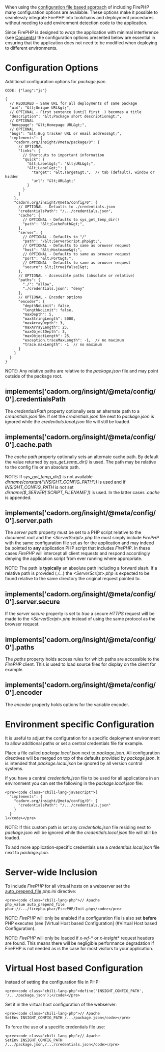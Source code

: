 
When using the [configuration file based approach](Files) of including FirePHP many configuration
options are available. These options make it possible to seamlessly integrate FirePHP into 
toolchains and deployment procedures without needing to add environment detection code to
the application.

Since FirePHP is designed to *wrap* the application with minimal interference (see [Concepts](../Concepts)) the configuration options
presented below are essential in ensuring that the application does not need to be modified when
deploying to different environments.







Configuration Options
=====================

Additional configuration options for *package.json*.

    CODE: {"lang":"js"}
    
    {
      // REQUIRED - Same URL for all deployments of same package
      "uid": "&lt;Unique URL&gt;",
      // OPTIONAL - First sentence (until first .) becomes a title
      "description": "&lt;Package short description&gt;",
      // OPTIONAL
      "homepage": "&lt;Homepage URL&gt;",
      // OPTIONAL
      "bugs": "&lt;Bug tracker URL or email address&gt;",
      "implements": {
        "cadorn.org/insight/@meta/package/0": {
          // OPTIONAL
          "links": {
            // Shortcuts to important information
            "quick": {
              "&lt;Label&gt;": "&lt;URL&gt;",
              "&lt;Label&gt;": {
                "target": "&lt;Target&gt;",  // tab (default), window or hidden
                "url": "&lt;URL&gt;"
              }
            }
          }
        },
        "cadorn.org/insight/@meta/config/0": {
          // OPTIONAL - Defaults to ./credentials.json
          "credentialsPath": "/.../credentials.json",
          "cache": {
            // OPTIONAL - Defaults to sys_get_temp_dir()
            "path": "&lt;CachePath&gt;",
          },
          "server": {
            // OPTIONAL - Defaults to "/"
            "path": "/&lt;ServerScript.php&gt;",
            // OPTIONAL - Defaults to same as browser request
            "host": "&lt;Hostname&gt;",
            // OPTIONAL - Defaults to same as browser request
            "port": "&lt;Port&gt;",
            // OPTIONAL - Defaults to same as browser request
            "secure": &lt;[true|false]&gt;
          },
          // OPTIONAL - Accessible paths (absolute or relative)
          "paths": {
            "./": "allow",
            "./credentials.json": "deny"
          },
          // OPTIONAL - Encoder options
          "encoder": {
            "depthNoLimit": false,
            "lengthNoLimit": false,
            "maxDepth": 5,
            "maxStringLength": 5000,
            "maxArrayDepth": 3,
            "maxArrayLength": 25,
            "maxObjectDepth": 3,
            "maxObjectLength": 25,
            "exception.traceMaxLength": -1,  // no maximum
            "trace.maxLength": -1  // no maximum
          }
        }
      }
    }

NOTE: Any relative paths are relative to the *package.json* file and may point outside of the package root.


implements['cadorn.org/insight/@meta/config/0'].credentialsPath
---------------------------------------------------------------
   
The *credentialsPath* property optionally sets an alternate path to a *credentials.json* file. If set the *credentials.json* file next to *package.json*
is ignored while the *credentials.local.json* file will still be loaded.
 

implements['cadorn.org/insight/@meta/config/0'].cache.path
----------------------------------------------------------

The *cache path* property optionally sets an alternate cache path. By default the value returned by *sys_get_temp_dir()*
is used. The path may be relative to the config file or an absolute path.
    
NOTE: If *sys_get_temp_dir()* is not available *dirname(constant('INSIGHT_CONFIG_PATH'))* is used and if *INSIGHT_CONFIG_PATH* is not set
*dirname($_SERVER['SCRIPT_FILENAME'])* is used. In the latter cases *.cache* is appended.


implements['cadorn.org/insight/@meta/config/0'].server.path
-----------------------------------------------------------
    
The *server path* property must be set to a PHP script relative to the document root and the *&lt;ServerScript&gt;.php* file must simply include
*FirePHP* with the same configuration file set as for the application and may indeed be pointed to **any** application PHP script that includes 
*FirePHP*. In these cases *FirePHP* will intercept all client requests and respond accordingly denying the application script from ever running
where appropriate.
    
NOTE: The path is **typically** an absolute path including a forward slash. If a relative path is provided (*./...*) the *&lt;ServerScript&gt;.php*
is expected to be found relative to the same directory the original request pointed to.


implements['cadorn.org/insight/@meta/config/0'].server.secure
-------------------------------------------------------------

If the *server secure* property is set to *true* a secure *HTTPS* request will be made to the *&lt;ServerScript&gt;.php* instead of using the
same protocol as the browser request.
  
  
implements['cadorn.org/insight/@meta/config/0'].paths
-----------------------------------------------------
    
The *paths* property holds access rules for which paths are accessible to the *FirePHP* client. This is used to load source files for display on the
client for example.
  

implements['cadorn.org/insight/@meta/config/0'].encoder
-------------------------------------------------------

The *encoder* property holds options for the variable encoder.
 
 
Environment specific Configuration
==================================
 
It is useful to adjust the configuration for a specific deployment environment to allow additional paths or set a central credentials file for example.
    
Place a file called *package.local.json* next to *package.json*. All configuration directives will be merged on top of the defaults provided
by *package.json*. It is intended that *package.local.json* be ignored by all version control systems.
    
If you have a central *credentials.json* file to be used for all applications in an environment you can set the following in the
*package.local.json* file:</p>
    
    <pre><code class="chili-lang-javascript">{
      "implements": {
        "cadorn.org/insight/@meta/config/0": {
          "credentialsPath": "/.../credentials.json"
        }
      }
    }</code></pre>
    
NOTE: If this custom path is set any *credentials.json* file residing next to *package.json* will be ignored while the
*credentials.local.json* file will still be loaded.
    
To add more application-specific credentials use a *credentials.local.json* file next to *package.json*.
    

Server-wide Inclusion
=====================
  
To include *FirePHP* for all virtual hosts on a webserver set the [auto_prepend_file](http://php.net/manual/en/ini.core.php#ini.auto-prepend-file)
*php.ini* directive:
    
    <pre><code class="chili-lang-php">// Apache
    php_value auto_prepend_file phar://.../firephp.phar/FirePHP/Init.php</code></pre>
    
NOTE: *FirePHP* will only be enabled if a configuration file is also set **before** PHP executes (see [Virtual Host based Configuration]
(#Virtual Host based Configuration).

NOTE: *FirePHP* will only be loaded if *x-wf-** or *x-insight** request headers are found. This means there will be negligible performance
degradation if FirePHP is not needed as is the case for most visitors to your application.  


Virtual Host based Configuration
================================

Instead of setting the configuration file in PHP:
    
    <pre><code class="chili-lang-php">define('INSIGHT_CONFIG_PATH', '/.../package.json');</code></pre>
    
Set it in the virtual host configuration of the webserver:
    
    <pre><code class="chili-lang-php">// Apache
    SetEnv INSIGHT_CONFIG_PATH /.../package.json</code></pre>
    
To force the use of a specific credentials file use:
    
    <pre><code class="chili-lang-php">// Apache
    SetEnv INSIGHT_CONFIG_PATH /.../package.json,/.../credentials.json</code></pre>